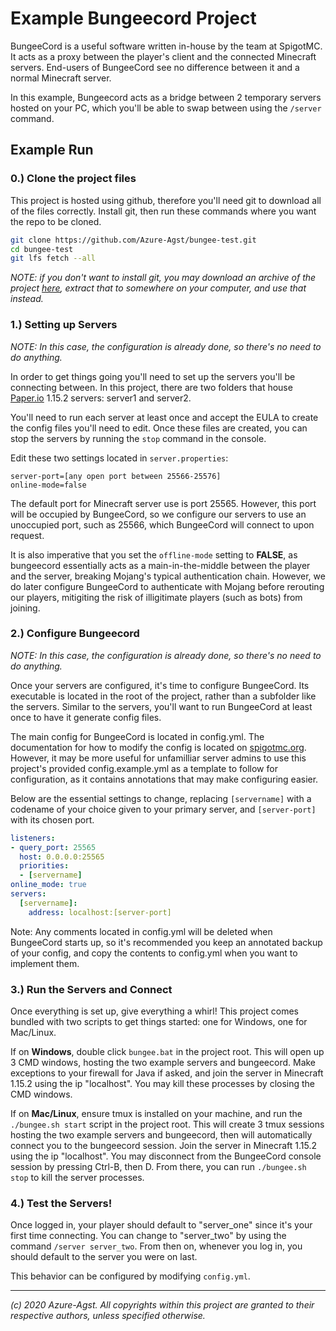 # Example Bungeecord Project

BungeeCord is a useful software written in-house by the team at SpigotMC. It acts as a proxy between the player's client and the connected Minecraft servers. End-users of BungeeCord see no difference between it and a normal Minecraft server.

In this example, Bungeecord acts as a bridge between 2 temporary servers hosted on your PC, which you'll be able to swap between using the `/server` command.

## Example Run

### 0.) Clone the project files

This project is hosted using github, therefore you'll need git to download all of the files correctly. Install git, then run these commands where you want the repo to be cloned.

```bash
git clone https://github.com/Azure-Agst/bungee-test.git
cd bungee-test
git lfs fetch --all
```

*NOTE: if you don't want to install git, you may download an archive of the project [here](https://github.com/Azure-Agst/bungee-test/archive/master.zip), extract that to somewhere on your computer, and use that instead.*

### 1.) Setting up Servers

*NOTE: In this case, the configuration is already done, so there's no need to do anything.*

In order to get things going you'll need to set up the servers you'll be connecting between. In this project, there are two folders that house [Paper.io](https://papermc.io/) 1.15.2 servers: server1 and server2.

You'll need to run each server at least once and accept the EULA to create the config files you'll need to edit. Once these files are created, you can stop the servers by running the `stop` command in the console.

Edit these two settings located in `server.properties`:

```properties
server-port=[any open port between 25566-25576]
online-mode=false
```

The default port for Minecraft server use is port 25565. However, this port will be occupied by BungeeCord, so we configure our servers to use an unoccupied port, such as 25566, which BungeeCord will connect to upon request.

It is also imperative that you set the `offline-mode` setting to **FALSE**, as bungeecord essentially acts as a main-in-the-middle between the player and the server, breaking Mojang's typical authentication chain. However, we do later configure BungeeCord to authenticate with Mojang before rerouting our players, mitigiting the risk of illigitimate players (such as bots) from joining.

### 2.) Configure Bungeecord

*NOTE: In this case, the configuration is already done, so there's no need to do anything.*

Once your servers are configured, it's time to configure BungeeCord. Its executable is located in the root of the project, rather than a subfolder like the servers. Similar to the servers, you'll want to run BungeeCord at least once to have it generate config files.

The main config for BungeeCord is located in config.yml. The documentation for how to modify the config is located on [spigotmc.org](https://www.spigotmc.org/wiki/bungeecord-configuration-guide/). However, it may be more useful for unfamilliar server admins to use this project's provided config.example.yml as a template to follow for configuration, as it contains annotations that may make configuring easier.

Below are the essential settings to change, replacing `[servername]` with a codename of your choice given to your primary server, and `[server-port]` with its chosen port.

```yaml
listeners:
- query_port: 25565
  host: 0.0.0.0:25565
  priorities:
  - [servername]
online_mode: true
servers:
  [servername]:
    address: localhost:[server-port]
```

Note: Any comments located in config.yml will be deleted when BungeeCord starts up, so it's recommended you keep an annotated backup of your config, and copy the contents to config.yml when you want to implement them.

### 3.) Run the Servers and Connect

Once everything is set up, give everything a whirl! This project comes bundled with two scripts to get things started: one for Windows, one for Mac/Linux.

If on **Windows**, double click `bungee.bat` in the project root. This will open up 3 CMD windows, hosting the two example servers and bungeecord. Make exceptions to your firewall for Java if asked, and join the server in Minecraft 1.15.2 using the ip "localhost". You may kill these processes by closing the CMD windows.

If on **Mac/Linux**, ensure tmux is installed on your machine, and run the `./bungee.sh start` script in the project root. This will create 3 tmux sessions hosting the two example servers and bungeecord, then will automatically connect you to the bungeecord session. Join the server in Minecraft 1.15.2 using the ip "localhost". You may disconnect from the BungeeCord console session by pressing Ctrl-B, then D. From there, you can run `./bungee.sh stop` to kill the server processes.

### 4.) Test the Servers!

Once logged in, your player should default to "server_one" since it's your first time connecting. You can change to "server_two" by using the command `/server server_two`. From then on, whenever you log in, you should default to the server you were on last.

This behavior can be configured by modifying `config.yml`.

-----

*(c) 2020 Azure-Agst. All copyrights within this project are granted to their respective authors, unless specified otherwise.*
